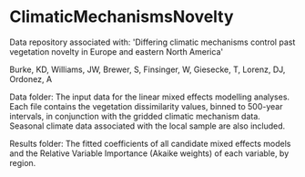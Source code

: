 # ClimaticMechanismsNovelty
Data repository associated with: 'Differing climatic mechanisms control past vegetation novelty in Europe and eastern North America'

Burke, KD, Williams, JW, Brewer, S, Finsinger, W, Giesecke, T, Lorenz, DJ, Ordonez, A

Data folder: The input data for the linear mixed effects modelling analyses. Each file contains the vegetation dissimilarity values, binned to 500-year intervals, in conjunction with the gridded climatic mechanism data. Seasonal climate data associated with the local sample are also included.

Results folder: The fitted coefficients of all candidate mixed effects models and the Relative Variable Importance (Akaike weights) of each variable, by region. 
